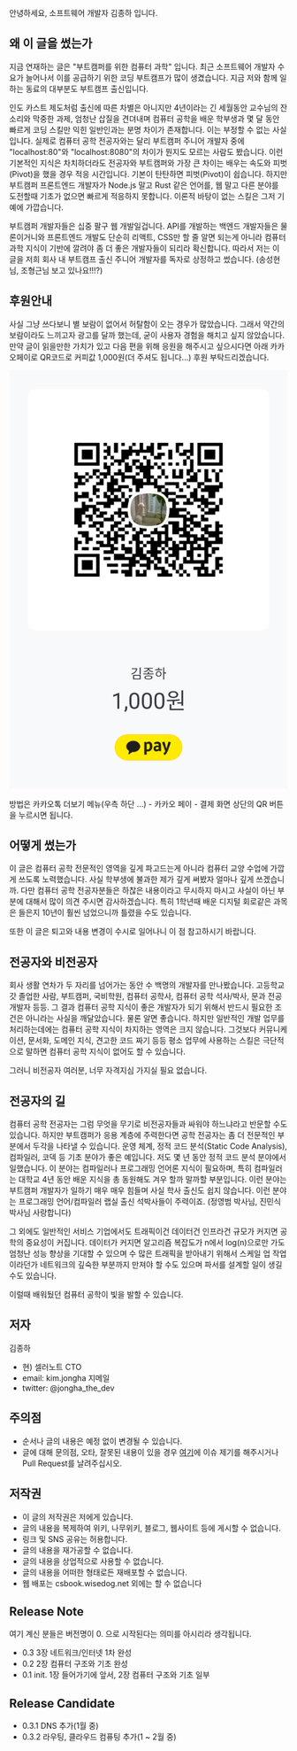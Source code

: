 안녕하세요, 소프트웨어 개발자 김종하 입니다.

## 왜 이 글을 썼는가

지금 연재하는 글은 "부트캠퍼를 위한 컴퓨터 과학" 입니다. 최근 소프트웨어 개발자 수요가 늘어나서 이를 공급하기 위한 코딩 부트캠프가 많이 생겼습니다. 지금 저와 함께 일하는 동료의 대부분도 부트캠프 출신입니다.

인도 카스트 제도처럼 출신에 따른 차별은 아니지만 4년이라는 긴 세월동안 교수님의 잔소리와 막중한 과제, 엄청난 삽질을 견뎌내며 컴퓨터 공학을 배운 학부생과 몇 달 동안 빠르게 코딩 스킬만 익힌 일반인과는 분명 차이가 존재합니다. 이는 부정할 수 없는 사실입니다. 실제로 컴퓨터 공학 전공자와는 달리 부트캠퍼 주니어 개발자 중에 "localhost:80"와 "localhost:8080"의 차이가 뭔지도 모르는 사람도 봤습니다. 이런 기본적인 지식은 차치하더라도 전공자와 부트캠퍼와 가장 큰 차이는 배우는 속도와 피벗(Pivot)을 했을 경우 적응 시간입니다. 기본이 탄탄하면 피벗(Pivot)이 쉽습니다. 하지만 부트캠퍼 프론트엔드 개발자가 Node.js 말고 Rust 같은 언어를, 웹 말고 다른 분야를 도전할때 기초가 없으면 빠르게 적응하지 못합니다. 이론적 바탕이 없는 스킬은 그저 기예에 가깝습니다.

부트캠퍼 개발자들은 십중 팔구 웹 개발일겁니다. API를 개발하는 백엔드 개발자들은 물론이거니와 프론트엔드 개발도 단순히 리액트, CSS만 할 줄 알면 되는게 아니라 컴퓨터 과학 지식이 기반에 깔려야 좀 더 좋은 개발자들이 되리라 확신합니다. 따라서 저는 이 글을 저희 회사 내 부트캠프 출신 주니어 개발자를 독자로 상정하고 썼습니다. (송성현님, 조형근님 보고 있나요!!!?)

## 후원안내

사실 그냥 쓰다보니 별 보람이 없어서 허탈함이 오는 경우가 많았습니다. 그래서 약간의 보람이라도 느끼고자 광고를 달까 했는데, 굳이 사용자 경험을 해치고 싶지 않았습니다. 만약 글이 읽을만한 가치가 있고 다음 편을 위해 응원을 해주시고 싶으시다면 아래 카카오페이로 QR코드로 커피값 1,000원(더 주셔도 됩니다...) 후원 부탁드리겠습니다.

![후원QR](./kakao_qr.png)

방법은 카카오톡 더보기 메뉴(우측 하단 ...) - 카카오 페이 - 결제 화면 상단의 QR 버튼을 누르시면 됩니다.

## 어떻게 썼는가

이 글은 컴퓨터 공학 전문적인 영역을 깊게 파고드는게 아니라 컴퓨터 교양 수업에 가깝게 쓰도록 노력했습니다. 사실 학부생에 불과한 제가 깊게 써봤자 얼마나 깊게 쓰겠습니까. 다만 컴퓨터 공학 전공자분들은 하찮은 내용이라고 무시하지 마시고 사실이 아닌 부분에 대해서 많이 의견 주시면 감사하겠습니다. 특히 1학년때 배운 디지털 회로같은 과목은 들은지 10년이 훨씬 넘었으니까 틀렸을 수도 있습니다.

또한 이 글은 퇴고와 내용 변경이 수시로 일어나니 이 점 참고하시기 바랍니다.

## 전공자와 비전공자

회사 생활 연차가 두 자리를 넘어가는 동안 수 백명의 개발자를 만나봤습니다. 고등학교 갓 졸업한 사람, 부트캠퍼, 국비학원, 컴퓨터 공학사, 컴퓨터 공학 석사/박사, 문과 전공 개발자 등등. 그 결과 컴퓨터 공학 지식이 좋은 개발자가 되기 위해서 반드시 필요한 조건은 아니라는 사실을 깨달았습니다. 물론 알면 좋습니다. 하지만 일반적인 개발 업무를 처리하는데에는 컴퓨터 공학 지식이 차지하는 영역은 크지 않습니다. 그것보다 커뮤니케이션, 문서화, 도메인 지식, 견고한 코드 짜기 등등 평소 업무에 사용하는 스킬은 극단적으로 말하면 컴퓨터 공학 지식이 없어도 할 수 있습니다.

그러니 비전공자 여러분, 너무 자격지심 가지실 필요 없습니다.

## 전공자의 길

컴퓨터 공학 전공자는 그럼 무엇을 무기로 비전공자들과 싸워야 하느냐라고 반문할 수도 있습니다. 하지만 부트캠퍼가 응용 계층에 주력한다면 공학 전공자는 좀 더 전문적인 부분에서 두각을 나타낼 수 있습니다. 운영 체계, 정적 코드 분석(Static Code Analysis), 컴파일러, 코덱 등 기초 분야가 좋은 예입니다. 저도 몇 년 동안 정적 코드 분석 분야에서 일했습니다. 이 분야는 컴파일러나 프로그래밍 언어론 지식이 필요하며, 특히 컴파일러는 대학교 4년 동안 배운 지식을 총 동원해도 겨우 할까 말까할 부분입니다. 이런 분야는 부트캠퍼 개발자가 일하기 매우 매우 힘들며 사실 학사 출신도 쉽지 않습니다. 이런 분야는 프로그래밍 언어/컴파일러 랩실 출신 석박사들이 주력이죠. (정영범 박사님, 진민식 박사님 사랑합니다)

그 외에도 일반적인 서비스 기업에서도 트래픽이건 데이터건 인프라건 규모가 커지면 공학의 중요성이 커집니다. 데이터가 커지면 알고리즘 복잡도가 n에서 log(n)으로만 가도 엄청난 성능 향상을 기대할 수 있으며 수 많은 트래픽을 받아내기 위해서 스케일 업 작업이라던가 네트워크의 깊숙한 부분까지 만져야 할 수도 있으며 파서를 설계할 일이 생길 수도 있습니다.

이럴때 배워뒀던 컴퓨터 공학이 빛을 발할 수 있습니다.

## 저자

김종하
- 현) 셀러노트 CTO
- email: kim.jongha 지메일
- twitter: @jongha_the_dev

## 주의점

- 순서나 글의 내용은 예정 없이 변경될 수 있습니다.
- 글에 대해 문의점, 오타, 잘못된 내용이 있을 경우 [여기](https://github.com/wisedog/csbooks/issues)에 이슈 제기를 해주시거나 Pull Request를 날려주십시오.

## 저작권

- 이 글의 저작권은 저에게 있습니다.
- 글의 내용을 복제하여 위키, 나무위키, 블로그, 웹사이트 등에 게시할 수 없습니다.
- 링크 및 SNS 공유는 허용합니다.
- 글의 내용을 재가공할 수 없습니다.
- 글의 내용을 상업적으로 사용할 수 없습니다.
- 글의 내용을 어떠한 형태로든 재배포할 수 없습니다.
- 웹 배포는 csbook.wisedog.net 외에는 할 수 없습니다

## Release Note

여기 계신 분들은 버전명이 0. 으로 시작된다는 의미를 아시리라 생각됩니다.
- 0.3
3장 네트워크/인터넷 1차 완성
- 0.2
2장 컴퓨터 구조와 기초 완성
- 0.1
init. 1장 들어가기에 앞서, 2장 컴퓨터 구조와 기초 일부

## Release Candidate

- 0.3.1
DNS 추가(1월 중)
- 0.3.2
라우팅, 클라우드 컴퓨팅 추가(1 ~ 2월 중)